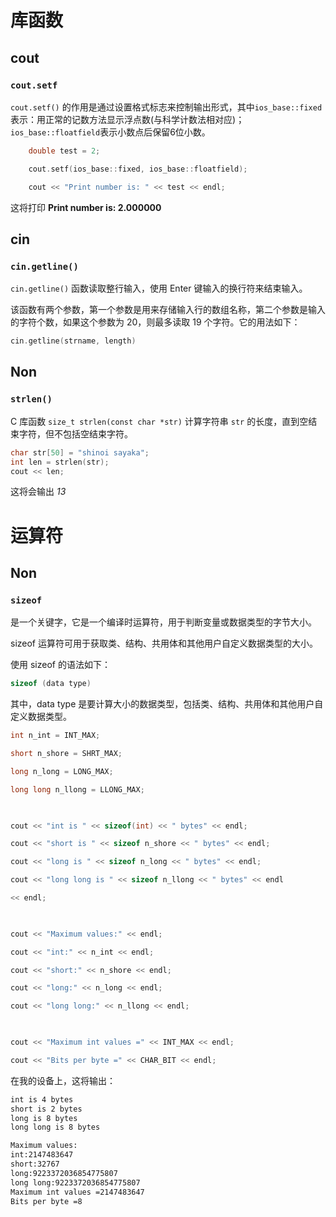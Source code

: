 # 库函数

## cout
 
 ### `cout.setf` 
 
`cout.setf()` 的作用是通过设置格式标志来控制输出形式，其中`ios_base::fixed`表示：用正常的记数方法显示浮点数(与科学计数法相对应)；`ios_base::floatfield`表示小数点后保留6位小数。
```cpp
	double test = 2;

	cout.setf(ios_base::fixed, ios_base::floatfield);

	cout << "Print number is: " << test << endl;
```
	
这将打印 **Print number is: 2.000000**

## cin

### `cin.getline()`

`cin.getline()`  函数读取整行输入，使用 Enter 键输入的换行符来结束输入。

该函数有两个参数，第一个参数是用来存储输入行的数组名称，第二个参数是输入的字符个数，如果这个参数为 20，则最多读取 19 个字符。它的用法如下：
```cpp
cin.getline(strname, length)
```


## Non

### `strlen()`
C 库函数 `size_t strlen(const char *str)` 计算字符串 `str` 的长度，直到空结束字符，但不包括空结束字符。
```cpp
char str[50] = "shinoi sayaka";
int len = strlen(str);
cout << len;
```

这将会输出 *13*

# 运算符

## Non

###  `sizeof` 
是一个关键字，它是一个编译时运算符，用于判断变量或数据类型的字节大小。

sizeof 运算符可用于获取类、结构、共用体和其他用户自定义数据类型的大小。

使用 sizeof 的语法如下：
```cpp 
sizeof (data type)
```

其中，data type 是要计算大小的数据类型，包括类、结构、共用体和其他用户自定义数据类型。

```cpp
int n_int = INT_MAX;

short n_shore = SHRT_MAX;

long n_long = LONG_MAX;

long long n_llong = LLONG_MAX;

  

cout << "int is " << sizeof(int) << " bytes" << endl;

cout << "short is " << sizeof n_shore << " bytes" << endl;

cout << "long is " << sizeof n_long << " bytes" << endl;

cout << "long long is " << sizeof n_llong << " bytes" << endl

<< endl;

  

cout << "Maximum values:" << endl;

cout << "int:" << n_int << endl;

cout << "short:" << n_shore << endl;

cout << "long:" << n_long << endl;

cout << "long long:" << n_llong << endl;

  

cout << "Maximum int values =" << INT_MAX << endl;

cout << "Bits per byte =" << CHAR_BIT << endl;
```

在我的设备上，这将输出：
```sh
int is 4 bytes
short is 2 bytes
long is 8 bytes
long long is 8 bytes

Maximum values:
int:2147483647
short:32767
long:9223372036854775807
long long:9223372036854775807
Maximum int values =2147483647
Bits per byte =8
```